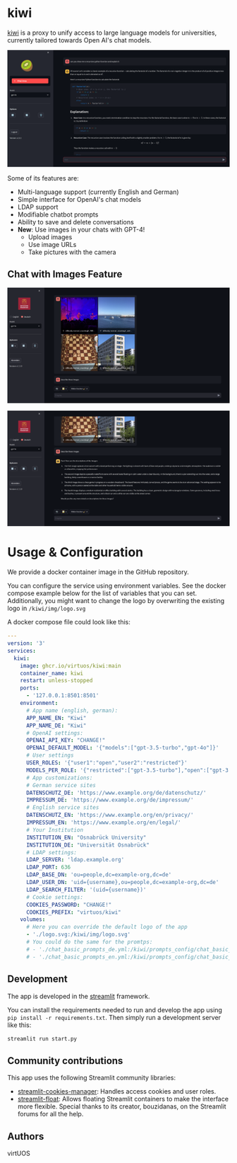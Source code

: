 # kiwi

[kiwi](https://ki.uni-osnabrueck.de/) is a proxy to unify access to large language models for universities, currently tailored towards Open AI's chat models.

![screenshot.png](docs/assets/screenshot.png)

Some of its features are:
- Multi-language support (currently English and German)
- Simple interface for OpenAI's chat models
- LDAP support
- Modifiable chatbot prompts
- Ability to save and delete conversations
- **New**: Use images in your chats with GPT-4!
  - Upload images
  - Use image URLs
  - Take pictures with the camera

## Chat with Images Feature

![screenshot_images_1.png](docs/assets/screenshot_images_1.png)

![screenshot_images_2.png](docs/assets/screenshot_images_2.png)

# Usage & Configuration

We provide a docker container image in the GitHub repository.

You can configure the service using environment variables.
See the docker compose example below for the list of variables that you can set.
Additionally, you might want to change the logo by overwriting the existing logo in `/kiwi/img/logo.svg`

A docker compose file could look like this:

```yml
---
version: '3'
services:
  kiwi:
    image: ghcr.io/virtuos/kiwi:main
    container_name: kiwi
    restart: unless-stopped
    ports:
      - '127.0.0.1:8501:8501'
    environment:
      # App name (english, german):
      APP_NAME_EN: "Kiwi"
      APP_NAME_DE: "Kiwi"
      # OpenAI settings:
      OPENAI_API_KEY: "CHANGE!"
      OPENAI_DEFAULT_MODEL: '{"models":["gpt-3.5-turbo","gpt-4o"]}'
      # User settings
      USER_ROLES: '{"user1":"open","user2":"restricted"}'
      MODELS_PER_ROLE: '{"restricted":["gpt-3.5-turbo"],"open":["gpt-3.5-turbo","gpt-4o"]}'
      # App customizations:
      # German service sites
      DATENSCHUTZ_DE: 'https://www.example.org/de/datenschutz/'
      IMPRESSUM_DE: 'https://www.example.org/de/impressum/'
      # English service sites
      DATENSCHUTZ_EN: 'https://www.example.org/en/privacy/'
      IMPRESSUM_EN: 'https://www.example.org/en/legal/'
      # Your Institution
      INSTITUTION_EN: "Osnabrück University"
      INSTITUTION_DE: "Universität Osnabrück"
      # LDAP settings:
      LDAP_SERVER: 'ldap.example.org'
      LDAP_PORT: 636
      LDAP_BASE_DN: 'ou=people,dc=example-org,dc=de'
      LDAP_USER_DN: 'uid={username},ou=people,dc=example-org,dc=de'
      LDAP_SEARCH_FILTER: '(uid={username})'
      # Cookie settings:
      COOKIES_PASSWORD: "CHANGE!"
      COOKIES_PREFIX: "virtuos/kiwi"
    volumes:
      # Here you can override the default logo of the app
      - './logo.svg:/kiwi/img/logo.svg'
      # You could do the same for the promtps:
      # - './chat_basic_prompts_de.yml:/kiwi/prompts_config/chat_basic_prompts_de.yml
      # - './chat_basic_prompts_en.yml:/kiwi/prompts_config/chat_basic_prompts_en.yml
```

## Development

The app is developed in the [streamlit](https://streamlit.io/) framework.

You can install the requirements needed to run and develop the app using `pip install -r requirements.txt`.
Then simply run a development server like this:

```bash
streamlit run start.py
```

## Community contributions

This app uses the following Streamlit community libraries:

- [streamlit-cookies-manager](https://github.com/ktosiek/streamlit-cookies-manager): Handles access cookies and user roles.
- [streamlit-float](https://github.com/bouzidanas/streamlit-float): Allows floating Streamlit containers to make the interface more flexible. Special thanks to its creator, bouzidanas, on the Streamlit forums for all the help.



## Authors

virtUOS
